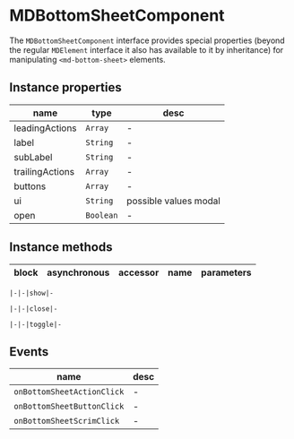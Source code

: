 # MDBottomSheetComponent
The `MDBottomSheetComponent` interface provides special properties (beyond the regular `MDElement` interface it also has available to it by inheritance) for manipulating `<md-bottom-sheet>` elements.

## Instance properties

name|type|desc
---|---|---
leadingActions|`Array`|-
label|`String`|-
subLabel|`String`|-
trailingActions|`Array`|-
buttons|`Array`|-
ui|`String`|possible values modal
open|`Boolean`|-

## Instance methods

block|asynchronous|accessor|name|parameters
---|---|---|---|---

    |-|-|show|-

    |-|-|close|-

    |-|-|toggle|-

## Events

name|desc
---|---
`onBottomSheetActionClick`|-
`onBottomSheetButtonClick`|-
`onBottomSheetScrimClick`|-
